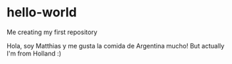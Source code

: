 # hello-world
Me creating my first repository

Hola, soy Matthias y me gusta la comida de Argentina mucho!
But actually I'm from Holland :)

